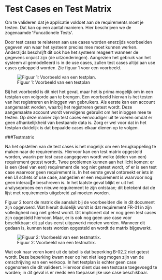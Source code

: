 Test Cases en Test Matrix
===

Om te valideren dat je applicatie voldoet aan de requirements moet je testen. Dat kan op een aantal manieren. Hier beschrijven we de zogenaamde 'Funcationele Tests'. 

Door test cases te relateren aan use cases worden enerzijds voorbeelden gegeven van waar het systeem precies mee moet kunnen werken. Anderzijds beschrijft dit ook hoe het systeem
reageert wanneer de gegevens onjuist zijn (de uitzonderingen). Aangezien het gebruik van
het systeem al gemodelleerd is in de use cases, zullen test cases altijd aan use cases gekoppeld worden. Zie figuur 1 voor een voorbeeld.

<figure>
    <img src="{{site.url}}/{{site.baseurl}}/img/tests.png" alt="Figuur 1: Voorbeeld van een testplan.">
    <figcaption>Figuur 1: Voorbeeld van een testplan</figcaption>
</figure>

Bij het voorbeeld is dit niet het geval, maar het is prima mogelijk om in een testplan een volgorde aan te brengen. Een voorbeeld hiervan is het testen van het registreren en inloggen van gebruikers. Als eerste kan een account aangemaakt worden, waarbij het registreren getest wordt. Deze aangemaakte account wordt vervolgens gebruikt om het inloggen mee te testen. Op deze manier zijn test cases eenvoudiger uit te voeren omdat er geen afhankelijkheid van bestaande data is. Zorg er wel voor dat in het testplan duidelijk is dat bepaalde cases elkaar dienen op te volgen.

###Testmatrix

Na het opstellen van de test cases is het mogelijk om een terugkoppeling te maken naar de
requirements. Hiervoor kan een test matrix opgesteld worden, waarin per test case aangegeven
wordt welke (delen van een) requirement getest wordt. Twee problemen kunnen aan het licht
komen: er is een (deel van een) requirement die nog niet getest wordt, of er is een test case
waarvoor geen requirement is. In het eerste geval ontbreekt er iets in een UI schets of use case, aangezien er een requirement is waarvoor nog geen interac􀦞e beschreven is. In het laatste geval blijkt er uit het analyseproces een nieuwe requirement te zijn ontstaan; dit betekent dat de lijst met requirements uitgebreid zal moeten worden.

Figuur 2 toont de matrix die aansluit bij de voorbeelden die in dit document zijn opgevoerd. Wat hieruit duidelijk wordt is dat requirement FR-01 in zijn volledigheid nog niet getest wordt. Dit impliceert dat er nog geen test cases zijn opgesteld hiervoor. Maar, er is ook nog geen use case voor beschikbaar: dit zal dus eerst uitgewerkt moeten worden. Wanneer dit gedaan is, kunnen tests worden opgesteld en wordt de matrix bijgewerkt.

<figure>
    <img src="{{site.url}}/{{site.baseurl}/img/matrix.png" alt="Figuur 2: Voorbeeld van een testmatrix.">
    <figcaption>Figuur 2: Voorbeeld van een testmatrix.</figcaption>
</figure>

Wat ook naar voren komt uit de tabel is dat beperking B-02.2 niet getest wordt. Deze beperking
kwam neer op het niet leeg mogen zijn van de omschrijving van een verkoop. In het testplan is echter geen case opgenomen die dit valideert. Hiervoor dient dus een testcase toegevoegd te
worden; in dit geval is er reeds een toepasselijke use case beschikbaar.

